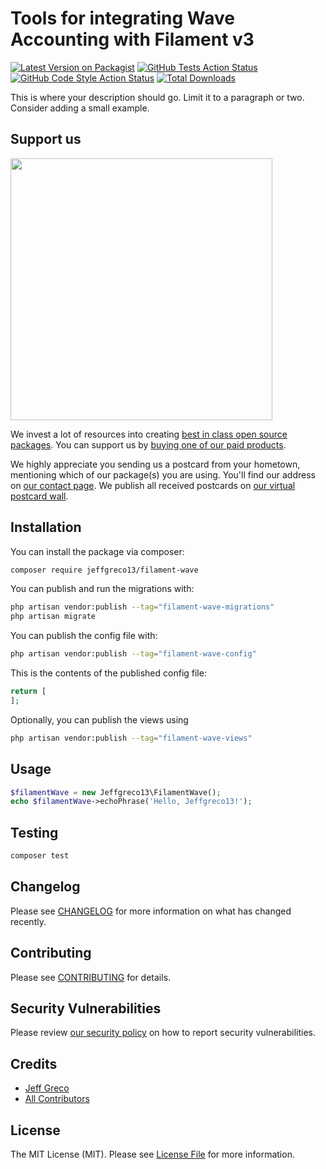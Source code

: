# Tools for integrating Wave Accounting with Filament v3

[![Latest Version on Packagist](https://img.shields.io/packagist/v/jeffgreco13/filament-wave.svg?style=flat-square)](https://packagist.org/packages/jeffgreco13/filament-wave)
[![GitHub Tests Action Status](https://img.shields.io/github/actions/workflow/status/jeffgreco13/filament-wave/run-tests.yml?branch=main&label=tests&style=flat-square)](https://github.com/jeffgreco13/filament-wave/actions?query=workflow%3Arun-tests+branch%3Amain)
[![GitHub Code Style Action Status](https://img.shields.io/github/actions/workflow/status/jeffgreco13/filament-wave/fix-php-code-style-issues.yml?branch=main&label=code%20style&style=flat-square)](https://github.com/jeffgreco13/filament-wave/actions?query=workflow%3A"Fix+PHP+code+style+issues"+branch%3Amain)
[![Total Downloads](https://img.shields.io/packagist/dt/jeffgreco13/filament-wave.svg?style=flat-square)](https://packagist.org/packages/jeffgreco13/filament-wave)

This is where your description should go. Limit it to a paragraph or two. Consider adding a small example.

## Support us

[<img src="https://github-ads.s3.eu-central-1.amazonaws.com/filament-wave.jpg?t=1" width="419px" />](https://spatie.be/github-ad-click/filament-wave)

We invest a lot of resources into creating [best in class open source packages](https://spatie.be/open-source). You can support us by [buying one of our paid products](https://spatie.be/open-source/support-us).

We highly appreciate you sending us a postcard from your hometown, mentioning which of our package(s) you are using. You'll find our address on [our contact page](https://spatie.be/about-us). We publish all received postcards on [our virtual postcard wall](https://spatie.be/open-source/postcards).

## Installation

You can install the package via composer:

```bash
composer require jeffgreco13/filament-wave
```

You can publish and run the migrations with:

```bash
php artisan vendor:publish --tag="filament-wave-migrations"
php artisan migrate
```

You can publish the config file with:

```bash
php artisan vendor:publish --tag="filament-wave-config"
```

This is the contents of the published config file:

```php
return [
];
```

Optionally, you can publish the views using

```bash
php artisan vendor:publish --tag="filament-wave-views"
```

## Usage

```php
$filamentWave = new Jeffgreco13\FilamentWave();
echo $filamentWave->echoPhrase('Hello, Jeffgreco13!');
```

## Testing

```bash
composer test
```

## Changelog

Please see [CHANGELOG](CHANGELOG.md) for more information on what has changed recently.

## Contributing

Please see [CONTRIBUTING](CONTRIBUTING.md) for details.

## Security Vulnerabilities

Please review [our security policy](../../security/policy) on how to report security vulnerabilities.

## Credits

- [Jeff Greco](https://github.com/jeffgreco13)
- [All Contributors](../../contributors)

## License

The MIT License (MIT). Please see [License File](LICENSE.md) for more information.
